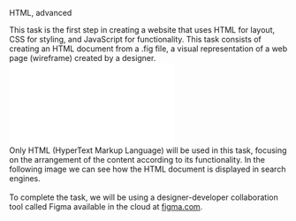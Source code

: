 HTML, advanced

This task is the first step in creating a website that uses HTML for layout, CSS for styling, and JavaScript for functionality. This task consists of creating an HTML document from a .fig file, a visual representation of a web page (wireframe) created by a designer.  <br>
![Wireframe](./Homepage1.fig)
<br>Only HTML (HyperText Markup Language) will be used in this task, focusing on the arrangement of the content according to its functionality. In the following image we can see how the HTML document is displayed in search engines.  <br><br>To complete the task, we will be using a designer-developer collaboration tool called Figma available in the cloud at [figma.com](http://figma.com "figma.com").